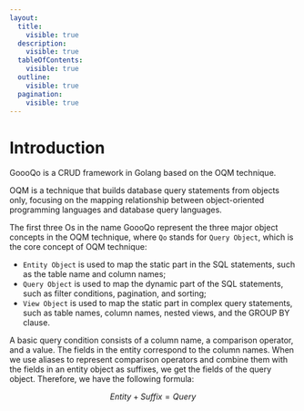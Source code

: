 ```yaml
---
layout:
  title:
    visible: true
  description:
    visible: true
  tableOfContents:
    visible: true
  outline:
    visible: true
  pagination:
    visible: true
---
```


# Introduction

GoooQo is a CRUD framework in Golang based on the OQM technique.

OQM is a technique that builds database query statements from objects only, focusing on the mapping relationship between object-oriented programming languages and database query languages.

The first three Os in the name GoooQo represent the three major object concepts in the OQM technique, where `Qo` stands for `Query Object`, which is the core concept of OQM technique:

* `Entity Object` is used to map the static part in the SQL statements, such as the table name and column names;
* `Query Object` is used to map the dynamic part of the SQL statements, such as filter conditions, pagination, and sorting;
* `View Object` is used to map the static part in complex query statements, such as table names, column names, nested views, and the GROUP BY clause.

A basic query condition consists of a column name, a comparison operator, and a value. The fields in the entity correspond to the column names. When we use aliases to represent comparison operators and combine them with the fields in an entity object as suffixes, we get the fields of the query object. Therefore, we have the following formula:

$$
Entity + Suffix = Query
$$
